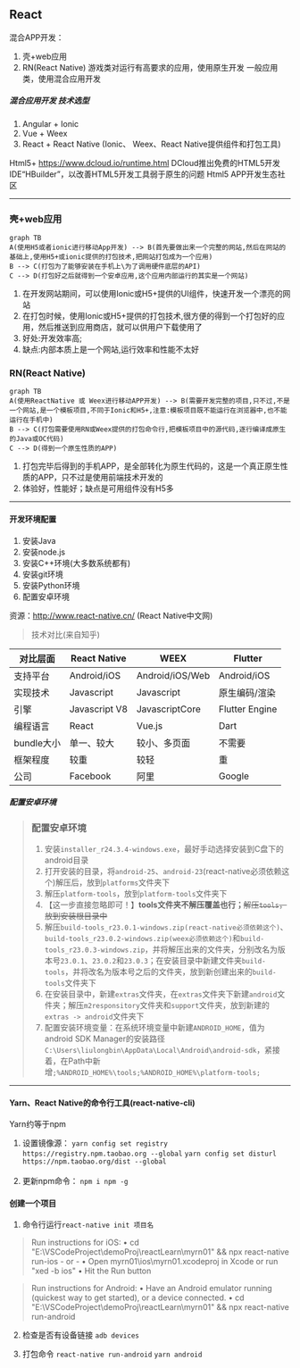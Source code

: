 ## React
混合APP开发：
1. 壳+web应用 
2. RN(React Native)
游戏类对运行有高要求的应用，使用原生开发
一般应用类，使用混合应用开发

##### 混合应用开发  技术选型

1. Angular + Ionic
2. Vue + Weex
3. React + React Native
(Ionic、 Weex、React Native提供组件和打包工具)


Html5+
https://www.dcloud.io/runtime.html
DCloud推出免费的HTML5开发IDE“HBuilder”，以改善HTML5开发工具弱于原生的问题
Html5 APP开发生态社区

------
### 壳+web应用


```mermaid
graph TB
A(使用H5或者ionic进行移动App开发) --> B(首先要做出来一个完整的网站,然后在网站的基础上,使用H5+或ionic提供的打包技术,把网站打包成为一个应用)
B --> C(打包为了能够安装在手机上\为了调用硬件底层的API)
C --> D(打包好之后就得到一个安卓应用,这个应用内部运行的其实是一个网站)
```
1. 在开发网站期间，可以使用Ionic或H5+提供的UI组件，快速开发一个漂亮的网站
2. 在打包时候，使用Ionic或H5+提供的打包技术,很方便的得到一个打包好的应用，然后推送到应用商店，就可以供用户下载使用了
3. 好处:开发效率高;
4. 缺点:内部本质上是一个网站,运行效率和性能不太好

### RN(React Native)

```mermaid
graph TB
A(使用ReactNative 或 Weex进行移动APP开发) --> B(需要开发完整的项目,只不过,不是一个网站,是一个模板项目,不同于Ionic和H5+,注意:模板项目既不能运行在浏览器中,也不能运行在手机中)
B --> C(打包需要使用RN或Weex提供的打包命令行,把模板项目中的源代码,逐行编译成原生的Java或OC代码)
C --> D(得到一个原生性质的APP)
```
1. 打包完毕后得到的手机APP，是全部转化为原生代码的，这是一个真正原生性质的APP，只不过是使用前端技术开发的
2. 体验好，性能好；缺点是可用组件没有H5多


-----

#### 开发环境配置

1. 安装Java
2. 安装node.js
3. 安装C++环境(大多数系统都有)
4. 安装git环境
5. 安装Python环境
6. 配置安卓环境

资源：http://www.react-native.cn/   (React Native中文网)

>技术对比(来自知乎)

|对比层面|React Native|WEEX|Flutter
|-|-|-|-|
|支持平台|Android/iOS|Android/iOS/Web|Android/iOS
|实现技术|Javascript|Javascript|原生编码/渲染
|引擎|Javascript V8|JavascriptCore|Flutter Engine
|编程语言|React|Vue.js|Dart
|bundle大小|单一、较大|较小、多页面|不需要
|框架程度|较重|较轻|重
|公司|Facebook|阿里|Google

##### 配置安卓环境

> ### 配置安卓环境
> 1. 安装`installer_r24.3.4-windows.exe`，最好手动选择安装到C盘下的android目录
> 2. 打开安装的目录，将`android-25`、`android-23`(react-native必须依赖这个)解压后，放到`platforms`文件夹下
> 3. 解压`platform-tools`，放到`platform-tools`文件夹下
> 4. 【这一步直接忽略即可！】**tools文件夹不解压覆盖也行；**~~解压`tools`，放到安装根目录中~~
> 5. 解压`build-tools_r23.0.1-windows.zip(react-native必须依赖这个)`、`build-tools_r23.0.2-windows.zip(weex必须依赖这个)`和`build-tools_r23.0.3-windows.zip`，并将解压出来的文件夹，分别改名为版本号`23.0.1`、`23.0.2`和`23.0.3`；在安装目录中新建文件夹`build-tools`，并将改名为版本号之后的文件夹，放到新创建出来的`build-tools`文件夹下
> 6. 在安装目录中，新建`extras`文件夹，在`extras`文件夹下新建`android`文件夹；解压`m2responsitory`文件夹和`support`文件夹，放到新建的`extras -> android`文件夹下
> 7. 配置安装环境变量：在系统环境变量中新建`ANDROID_HOME`，值为android SDK Manager的安装路径`C:\Users\liulongbin\AppData\Local\Android\android-sdk`，紧接着，在Path中新增`;%ANDROID_HOME%\tools;%ANDROID_HOME%\platform-tools;`


----

#### Yarn、React Native的命令行工具(react-native-cli)

Yarn约等于npm
1. 设置镜像源：
`yarn config set registry https://registry.npm.taobao.org --global`
`yarn config set disturl https://npm.taobao.org/dist --global`
<br/><br/>
2. 更新npm命令：
`npm i npm -g`

#### 创建一个项目

1. 命令行运行`react-native init 项目名`

> Run instructions for iOS:
    • cd "E:\VSCodeProject\demoProj\reactLearn\myrn01" && npx react-native run-ios
    - or -
    • Open myrn01\ios\myrn01.xcodeproj in Xcode or run "xed -b ios"
    • Hit the Run button

> Run instructions for Android:
    • Have an Android emulator running (quickest way to get started), or a device connected.
    • cd "E:\VSCodeProject\demoProj\reactLearn\myrn01" && npx react-native run-android

2. 检查是否有设备链接 
  `adb devices`

3. 打包命令
    `react-native run-android`
   `yarn android` 